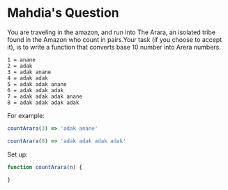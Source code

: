 # Mahdia's Question

You are traveling in the amazon, and run into The Arara, an isolated tribe found in the Amazon who count in pairs.Your task (if you choose to accept it), is to write a function that converts base 10 number into Arera numbers.

```
1 = anane
2 = adak
3 = adak anane
4 = adak adak
5 = adak adak anane
6 = adak adak adak
7 = adak adak adak anane
8 = adak adak adak adak
```

For example:
```js
countArara(3) => 'adak anane'

countArara(8) => 'adak adak adak adak'
```

Set up:
```js
function countArara(n) {

}
```
